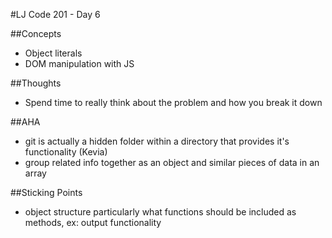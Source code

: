 #LJ Code 201 - Day 6

##Concepts
* Object literals
* DOM manipulation with JS

##Thoughts
* Spend time to really think about the problem and how you break it down

##AHA
* git is actually a hidden folder within a directory that provides it's functionality (Kevia)
* group related info together as an object and similar pieces of data in an array

##Sticking Points
* object structure particularly what functions should be included as methods, ex: output functionality
